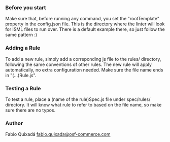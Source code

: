 ### Before you start 
Make sure that, before running any command, you set the "rootTemplate" property in the config.json file. This is the directory where the linter will look for ISML files to run over. There is a default example there, so just follow the same pattern :)


### Adding a Rule
To add a new rule, simply add a correponding js file to the rules/ directory, following the same conventions of other rules. The new rule will apply automatically, no extra configuration needed. Make sure the file name ends in "(...)Rule.js".


### Testing a Rule
To test a rule, place a (name of the rule)Spec.js file under spec/rules/ directory. It will know what rule to refer to based on the file name, so make sure there are no typos.


### Author
Fabio Quixadá <fabio.quixada@osf-commerce.com>
